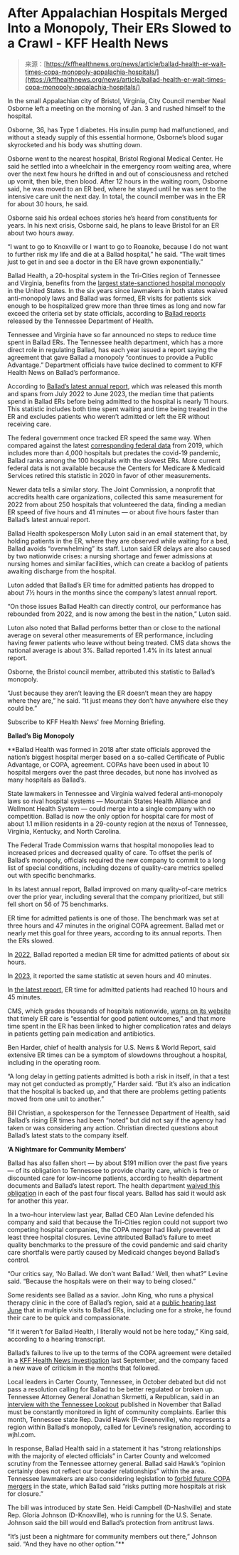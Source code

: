 <!--yml
category: 未分类
date: 2024-05-29 12:44:07
-->

# After Appalachian Hospitals Merged Into a Monopoly, Their ERs Slowed to a Crawl - KFF Health News

> 来源：[https://kffhealthnews.org/news/article/ballad-health-er-wait-times-copa-monopoly-appalachia-hospitals/](https://kffhealthnews.org/news/article/ballad-health-er-wait-times-copa-monopoly-appalachia-hospitals/)

In the small Appalachian city of Bristol, Virginia, City Council member Neal Osborne left a meeting on the morning of Jan. 3 and rushed himself to the hospital.

Osborne, 36, has Type 1 diabetes. His insulin pump had malfunctioned, and without a steady supply of this essential hormone, Osborne’s blood sugar skyrocketed and his body was shutting down.

Osborne went to the nearest hospital, Bristol Regional Medical Center. He said he settled into a wheelchair in the emergency room waiting area, where over the next few hours he drifted in and out of consciousness and retched up vomit, then bile, then blood. After 12 hours in the waiting room, Osborne said, he was moved to an ER bed, where he stayed until he was sent to the intensive care unit the next day. In total, the council member was in the ER for about 30 hours, he said.

Osborne said his ordeal echoes stories he’s heard from constituents for years. In his next crisis, Osborne said, he plans to leave Bristol for an ER about two hours away.

“I want to go to Knoxville or I want to go to Roanoke, because I do not want to further risk my life and die at a Ballad hospital,” he said. “The wait times just to get in and see a doctor in the ER have grown exponentially.”

Ballad Health, a 20-hospital system in the Tri-Cities region of Tennessee and Virginia, benefits from the [largest state-sanctioned hospital monopoly](https://kffhealthnews.org/news/article/appalachia-ballad-health-copa-monopoly-charity-care-quality/) in the United States. In the six years since lawmakers in both states waived anti-monopoly laws and Ballad was formed, ER visits for patients sick enough to be hospitalized grew more than three times as long and now far exceed the criteria set by state officials, according to [Ballad reports](https://www.tn.gov/content/tn/health/health-program-areas/health-planning/certificate-of-public-advantage/redir-copa/copa-reports.html) released by the Tennessee Department of Health.

Tennessee and Virginia have so far announced no steps to reduce time spent in Ballad ERs. The Tennessee health department, which has a more direct role in regulating Ballad, has each year issued a report saying the agreement that gave Ballad a monopoly “continues to provide a Public Advantage.” Department officials have twice declined to comment to KFF Health News on Ballad’s performance.

According to [Ballad’s latest annual report](https://www.documentcloud.org/documents/24480905-ballad_health_fy23_copa_reports), which was released this month and spans from July 2022 to June 2023, the median time that patients spend in Ballad ERs before being admitted to the hospital is nearly 11 hours. This statistic includes both time spent waiting and time being treated in the ER and excludes patients who weren’t admitted or left the ER without receiving care.

The federal government once tracked ER speed the same way. When compared against the latest [corresponding federal data](https://data.cms.gov/provider-data/archived-data/hospitals) from 2019, which includes more than 4,000 hospitals but predates the covid-19 pandemic, Ballad ranks among the 100 hospitals with the slowest ERs. More current federal data is not available because the Centers for Medicare & Medicaid Services retired this statistic in 2020 in favor of other measurements.

Newer data tells a similar story. The Joint Commission, a nonprofit that accredits health care organizations, collected this same measurement for 2022 from about 250 hospitals that volunteered the data, finding a median ER speed of five hours and 41 minutes — or about five hours faster than Ballad’s latest annual report.

Ballad Health spokesperson Molly Luton said in an email statement that, by holding patients in the ER, where they are observed while waiting for a bed, Ballad avoids “overwhelming” its staff. Luton said ER delays are also caused by two nationwide crises: a nursing shortage and fewer admissions at nursing homes and similar facilities, which can create a backlog of patients awaiting discharge from the hospital.

Luton added that Ballad’s ER time for admitted patients has dropped to about 7½ hours in the months since the company’s latest annual report.

“On those issues Ballad Health can directly control, our performance has rebounded from 2022, and is now among the best in the nation,” Luton said.

Luton also noted that Ballad performs better than or close to the national average on several other measurements of ER performance, including having fewer patients who leave without being treated. CMS data shows the national average is about 3%. Ballad reported 1.4% in its latest annual report.

Osborne, the Bristol council member, attributed this statistic to Ballad’s monopoly.

“Just because they aren’t leaving the ER doesn’t mean they are happy where they are,” he said. “It just means they don’t have anywhere else they could be.”

Subscribe to KFF Health News' free Morning Briefing.

**Ballad’s Big Monopoly**

 **Ballad Health was formed in 2018 after state officials approved the nation’s biggest hospital merger based on a so-called Certificate of Public Advantage, or COPA, agreement. COPAs have been used in about 10 hospital mergers over the past three decades, but none has involved as many hospitals as Ballad’s.

State lawmakers in Tennessee and Virginia waived federal anti-monopoly laws so rival hospital systems — Mountain States Health Alliance and Wellmont Health System — could merge into a single company with no competition. Ballad is now the only option for hospital care for most of about 1.1 million residents in a 29-county region at the nexus of Tennessee, Virginia, Kentucky, and North Carolina.

The Federal Trade Commission warns that hospital monopolies lead to increased prices and decreased quality of care. To offset the perils of Ballad’s monopoly, officials required the new company to commit to a long list of special conditions, including dozens of quality-care metrics spelled out with specific benchmarks.

In its latest annual report, Ballad improved on many quality-of-care metrics over the prior year, including several that the company prioritized, but still fell short on 56 of 75 benchmarks.

ER time for admitted patients is one of those. The benchmark was set at three hours and 47 minutes in the original COPA agreement. Ballad met or nearly met this goal for three years, according to its annual reports. Then the ERs slowed.

In [2022](https://www.documentcloud.org/documents/24480925-fy21-ballad-health-copa-annual-report), Ballad reported a median ER time for admitted patients of about six hours.

In [2023](https://www.documentcloud.org/documents/24480923-ballad-health-fy22-copa), it reported the same statistic at seven hours and 40 minutes.

In [the latest report](https://www.documentcloud.org/documents/24480905-ballad_health_fy23_copa_reports), ER time for admitted patients had reached 10 hours and 45 minutes.

CMS, which grades thousands of hospitals nationwide, [warns on its website](https://data.cms.gov/provider-data/topics/hospitals/timely-effective-care#emergency-department-care) that timely ER care is “essential for good patient outcomes,” and that more time spent in the ER has been linked to higher complication rates and delays in patients getting pain medication and antibiotics.

Ben Harder, chief of health analysis for U.S. News & World Report, said extensive ER times can be a symptom of slowdowns throughout a hospital, including in the operating room.

“A long delay in getting patients admitted is both a risk in itself, in that a test may not get conducted as promptly,” Harder said. “But it’s also an indication that the hospital is backed up, and that there are problems getting patients moved from one unit to another.”

Bill Christian, a spokesperson for the Tennessee Department of Health, said Ballad’s rising ER times had been “noted” but did not say if the agency had taken or was considering any action. Christian directed questions about Ballad’s latest stats to the company itself.

**‘A Nightmare for Community Members’**

Ballad has also fallen short — by about $191 million over the past five years — of its obligation to Tennessee to provide charity care, which is free or discounted care for low-income patients, according to health department documents and Ballad’s latest report. The health department [waived this obligation](https://www.documentcloud.org/documents/23929508-ballad-health-charity-care-waiver-letters) in each of the past four fiscal years. Ballad has said it would ask for another this year.

In a two-hour interview last year, Ballad CEO Alan Levine defended his company and said that because the Tri-Cities region could not support two competing hospital companies, the COPA merger had likely prevented at least three hospital closures. Levine attributed Ballad’s failure to meet quality benchmarks to the pressure of the covid pandemic and said charity care shortfalls were partly caused by Medicaid changes beyond Ballad’s control.

“Our critics say, ‘No Ballad. We don’t want Ballad.’ Well, then what?” Levine said. “Because the hospitals were on their way to being closed.”

Some residents see Ballad as a savior. John King, who runs a physical therapy clinic in the core of Ballad’s region, said at a [public hearing last June](https://www.tn.gov/content/dam/tn/health/documents/copa/COPA-meeting-TRANSCRIPT-6-12-23.pdf) that in multiple visits to Ballad ERs, including one for a stroke, he found their care to be quick and compassionate.

“If it weren’t for Ballad Health, I literally would not be here today,” King said, according to a hearing transcript.

Ballad’s failures to live up to the terms of the COPA agreement were detailed in a [KFF Health News investigation](https://kffhealthnews.org/news/article/appalachia-ballad-health-copa-monopoly-charity-care-quality/) last September, and the company faced a new wave of criticism in the months that followed.

Local leaders in Carter County, Tennessee, in October debated but did not pass a resolution calling for Ballad to be better regulated or broken up. Tennessee Attorney General Jonathan Skrmetti, a Republican, said in an [interview with the Tennessee Lookout](https://tennesseelookout.com/2023/11/06/tenn-attorney-general-urges-close-look-at-ballad-health-operations-amid-community-concerns-over-monopoly-deal/) published in November that Ballad must be constantly monitored in light of community complaints. Earlier this month, Tennessee state Rep. David Hawk (R-Greeneville), who represents a region within Ballad’s monopoly, called for Levine’s resignation, according to wjhl.com.

In response, Ballad Health said in a statement it has “strong relationships with the majority of elected officials” in Carter County and welcomed scrutiny from the Tennessee attorney general. Ballad said Hawk’s “opinion certainly does not reflect our broader relationships” within the area. Tennessee lawmakers are also considering legislation to [forbid future COPA mergers](https://wapp.capitol.tn.gov/apps/BillInfo/Default.aspx?BillNumber=HB2600&ga=113) in the state, which Ballad said “risks putting more hospitals at risk for closure.”

The bill was introduced by state Sen. Heidi Campbell (D-Nashville) and state Rep. Gloria Johnson (D-Knoxville), who is running for the U.S. Senate. Johnson said the bill would end Ballad’s protection from antitrust laws.

“It’s just been a nightmare for community members out there,” Johnson said. “And they have no other option.”**